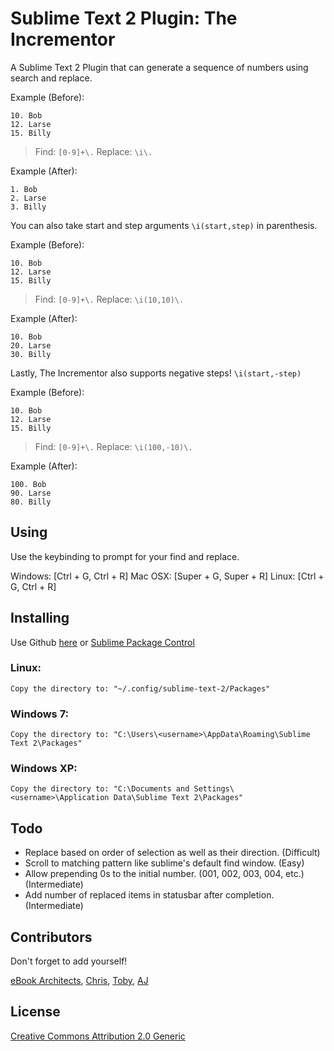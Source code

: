 # Sublime Text 2 Plugin: The Incrementor

A Sublime Text 2 Plugin that can generate a sequence of numbers using search and replace.

Example (Before):

    10. Bob
    12. Larse
    15. Billy

> Find: `[0-9]+\.`
> Replace: `\i\.`

Example (After):

    1. Bob
    2. Larse
    3. Billy

You can also take start and step arguments `\i(start,step)` in parenthesis.

Example (Before):

    10. Bob
    12. Larse
    15. Billy

> Find: `[0-9]+\.`
> Replace: `\i(10,10)\.`

Example (After):

    10. Bob
    20. Larse
    30. Billy

Lastly, The Incrementor also supports negative steps! `\i(start,-step)`

Example (Before):

    10. Bob
    12. Larse
    15. Billy

> Find: `[0-9]+\.`
> Replace: `\i(100,-10)\.`

Example (After):

    100. Bob
    90. Larse
    80. Billy

## Using

Use the keybinding to prompt for your find and replace.

Windows: [Ctrl + G, Ctrl + R]
Mac OSX: [Super + G, Super + R]
Linux: [Ctrl + G, Ctrl + R]

## Installing

Use Github [here](https://github.com/eBookArchitects/Incrementor.git) or [Sublime Package Control](http://wbond.net/sublime_packages/package_control)

### Linux:

    Copy the directory to: "~/.config/sublime-text-2/Packages"

### Windows 7:

    Copy the directory to: "C:\Users\<username>\AppData\Roaming\Sublime Text 2\Packages"

### Windows XP:

    Copy the directory to: "C:\Documents and Settings\<username>\Application Data\Sublime Text 2\Packages"

## Todo

- Replace based on order of selection as well as their direction. (Difficult)
- Scroll to matching pattern like sublime's default find window. (Easy)
- Allow prepending 0s to the initial number. (001, 002, 003, 004, etc.) (Intermediate)
- Add number of replaced items in statusbar after completion. (Intermediate)

## Contributors

Don't forget to add yourself!

[eBook Architects](info@ebookarchitects.com), [Chris](cdcasey@gmail.com), [Toby](codenamekt@gmail.com), [AJ](anthony@ebookarchitects.com)

## License

[Creative Commons Attribution 2.0 Generic](http://creativecommons.org/licenses/by/2.0/)